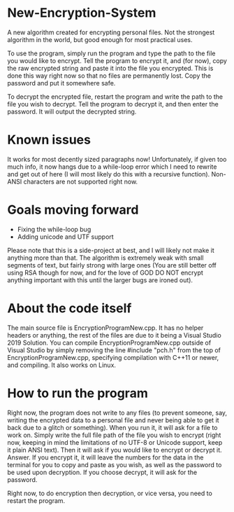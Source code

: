 # New-Encryption-System
A new algorithm created for encrypting personal files. Not the strongest algorithm in the world, but good enough for most practical uses. 

To use the program, simply run the program and type the path to the file you would like to encrypt. Tell the program to encrypt it, and (for now), copy the raw encrypted string and paste it into the file you encrypted. This is done this way right now so that no files are permanently lost. Copy the password and put it somewhere safe.

To decrypt the encrypted file, restart the program and write the path to the file you wish to decrypt. Tell the program to decrypt it, and then enter the password. It will output the decrypted string.

# Known issues
It works for most decently sized paragraphs now! Unfortunately, if given too much info, it now hangs due to a while-loop error which I need to rewrite and get out of here (I will most likely do this with a recursive function). Non-ANSI characters are not supported right now.

# Goals moving forward
* Fixing the while-loop bug
* Adding unicode and UTF support

Please note that this is a side-project at best, and I will likely not make it anything more than that. The algorithm is extremely weak with small segments of text, but fairly strong with large ones (You are still better off using RSA though for now, and for the love of GOD DO NOT encrypt anything important with this until the larger bugs are ironed out).

# About the code itself
The main source file is EncryptionProgramNew.cpp. It has no helper headers or anything, the rest of the files are due to it being a Visual Studio 2019 Solution. You can compile EncryptionProgramNew.cpp outside of Visual Studio by simply removing the line #include "pch.h" from the top of EncryptionProgramNew.cpp, specifying compilation with C++11 or newer, and compiling. It also works on Linux. 

# How to run the program
Right now, the program does not write to any files (to prevent someone, say, writing the encrypted data to a personal file and never being able to get it back due to a glitch or something). When you run it, it will ask for a file to work on. Simply write the full file path of the file you wish to encrypt (right now, keeping in mind the limitations of no UTF-8 or Unicode support, keep it plain ANSI text). Then it will ask if you would like to encrypt or decrypt it. Answer. If you encrypt it, it will leave the numbers for the data in the terminal for you to copy and paste as you wish, as well as the password to be used upon decryption. If you choose decrypt, it will ask for the password.

Right now, to do encryption then decryption, or vice versa, you need to restart the program. 
